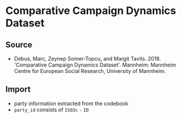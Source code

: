 # Comparative Campaign Dynamics Dataset

## Source

+ Debus, Marc, Zeynep Somer-Topcu, and Margit Tavits. 2018. 'Comparative Campaign Dynamics Dataset'. Mannheim: Mannheim Centre for European Social Research, University of Mannheim.

## Import

+ party information extracted from the codebook
+ `party_id` consists of `ISO3c` `-` `ID`